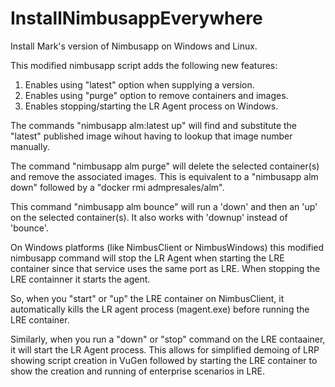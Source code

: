 # InstallNimbusappEverywhere
Install Mark's version of Nimbusapp on Windows and Linux.

This modified nimbusapp script adds the following new features:
1. Enables using "latest" option when supplying a version.
2. Enables using "purge" option to remove containers and images.
3. Enables stopping/starting the LR Agent process on Windows.

The commands "nimbusapp alm:latest up" will find and substitute the "latest"
published image wihout having to lookup that image number manually.

The command "nimbusapp alm purge" will delete the selected
container(s) and remove the associated images. This is equivalent
to a "nimbusapp alm down" followed by a "docker rmi admpresales/alm".

This command "nimbusapp alm bounce" will run a 'down' and then an 'up'
on the selected container(s). It also works with 'downup' instead of 'bounce'.

On Windows platforms (like NimbusClient or NimbusWindows) this modified
nimbusapp command will stop the LR Agent when starting the LRE container
since that service uses the same port as LRE. When stopping the LRE containner
it starts the agent.

So, when you "start" or "up" the LRE container on NimbusClient, it
automatically kills the LR agent process (magent.exe) before running
the LRE container.

Similarly, when you run a "down" or "stop" command on the LRE contaainer, it 
will start the LR Agent process. This allows for simplified demoing of LRP
showing script creation in VuGen followed by starting the LRE container to show
the creation and running of enterprise scenarios in LRE.
